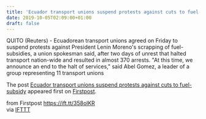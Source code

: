 ```yaml
---
title: 'Ecuador transport unions suspend protests against cuts to fuel-subsidy'
date: 2019-10-05T02:09:00+01:00
draft: false
---
```


QUITO (Reuters) - Ecuadorean transport unions agreed on Friday to suspend protests against President Lenin Moreno's scrapping of fuel-subsidies, a union spokesman said, after two days of unrest that halted transport nation-wide and resulted in almost 370 arrests. "At this time, we announce an end to the halt of services," said Abel Gomez, a leader of a group representing 11 transport unions

The post [Ecuador transport unions suspend protests against cuts to fuel-subsidy](http://www.firstpost.com/world/ecuador-transport-unions-suspend-protests-against-cuts-to-fuel-subsidy-7454561.html) appeared first on [Firstpost](http://www.firstpost.com).

  
  
from Firstpost https://ift.tt/358olKR  
via [IFTTT](https://ifttt.com/?ref=da&site=blogger)